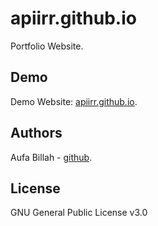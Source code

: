 # apiirr.github.io
Portfolio Website.

## Demo
Demo Website: [apiirr.github.io](https://apiirr.github.io/).

## Authors
Aufa Billah - [github](https://github.com/apiiRR).

## License
GNU General Public License v3.0
